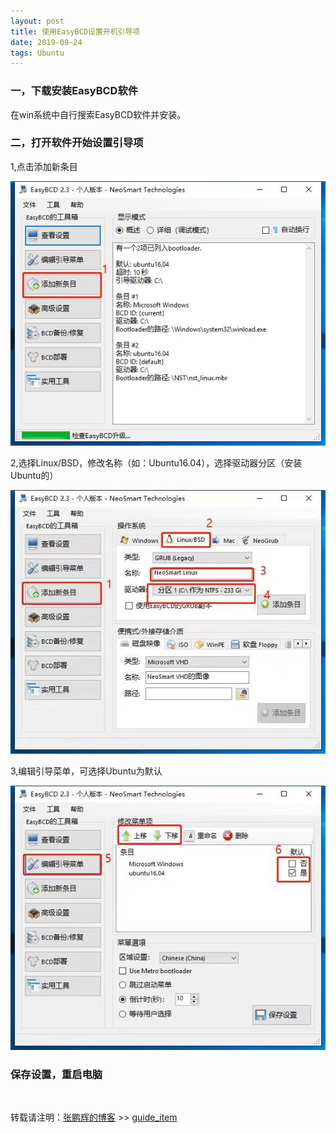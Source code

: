```yaml
---
layout: post
title: 使用EasyBCD设置开机引导项
date: 2019-09-24
tags: Ubuntu
---
```



### 一，下载安装EasyBCD软件
  在win系统中自行搜索EasyBCD软件并安装。

### 二，打开软件开始设置引导项
1,点击添加新条目 

![](/images/posts/guide_item/1.png)

2,选择Linux/BSD，修改名称（如：Ubuntu16.04），选择驱动器分区（安装Ubuntu的）

![](/images/posts/guide_item/2.png)

3,编辑引导菜单，可选择Ubuntu为默认

![](/images/posts/guide_item/3.png)

### 保存设置，重启电脑




<br>

转载请注明：[张鹏辉的博客](http://danielzph.github.io) >> [guide_item](https://danielzph.github.io/2019/09/guide_item/)

